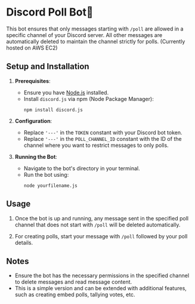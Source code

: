 # Discord Poll Bot🤖

This bot ensures that only messages starting with `/poll` are allowed in a specific channel of your Discord server. All other messages are automatically deleted to maintain the channel strictly for polls. (Currently hosted on AWS EC2)

## Setup and Installation

1. **Prerequisites**:
   - Ensure you have [Node.js](https://nodejs.org/) installed.
   - Install `discord.js` via npm (Node Package Manager):
     ```
     npm install discord.js
     ```

2. **Configuration**:
   - Replace `'---'` in the `TOKEN` constant with your Discord bot token.
   - Replace `'---'` in the `POLL_CHANNEL_ID` constant with the ID of the channel where you want to restrict messages to only polls.

3. **Running the Bot**:
   - Navigate to the bot's directory in your terminal.
   - Run the bot using:
     ```
     node yourfilename.js
     ```

## Usage

1. Once the bot is up and running, any message sent in the specified poll channel that does not start with `/poll` will be deleted automatically.
   
2. For creating polls, start your message with `/poll` followed by your poll details.

## Notes

- Ensure the bot has the necessary permissions in the specified channel to delete messages and read message content.
- This is a simple version and can be extended with additional features, such as creating embed polls, tallying votes, etc.

